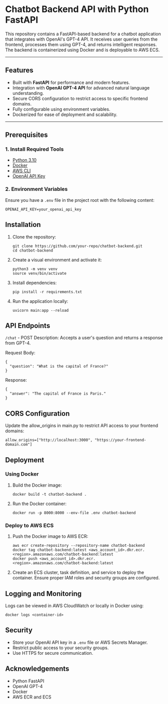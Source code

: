# Chatbot Backend API with Python FastAPI

This repository contains a FastAPI-based backend for a chatbot application that integrates with OpenAI's GPT-4 API. It receives user queries from the frontend, processes them using GPT-4, and returns intelligent responses. The backend is containerized using Docker and is deployable to AWS ECS.

---

## Features

- Built with **FastAPI** for performance and modern features.
- Integration with **OpenAI GPT-4 API** for advanced natural language understanding.
- Secure CORS configuration to restrict access to specific frontend domains.
- Fully configurable using environment variables.
- Dockerized for ease of deployment and scalability.

---

## Prerequisites

### 1. Install Required Tools
- [Python 3.10](https://www.python.org/downloads/)
- [Docker](https://www.docker.com/products/docker-desktop)
- [AWS CLI](https://aws.amazon.com/cli/)
- [OpenAI API Key](https://platform.openai.com/)

### 2. Environment Variables
Ensure you have a `.env` file in the project root with the following content:
```plaintext
OPENAI_API_KEY=your_openai_api_key
```

## Installation
1. Clone the repository:
   ```
   git clone https://github.com/your-repo/chatbot-backend.git
   cd chatbot-backend
   ```
2. Create a visual environment and activate it:
   ```
   python3 -m venv venv
   source venv/bin/activate
   ```
3. Install dependencies:
   ```
   pip install -r requirements.txt
   ```
4. Run the application locally:
   ```
   uvicorn main:app --reload
   ```

## API Endpoints
```/chat``` - POST
Description: Accepts a user's question and returns a response from GPT-4.

Request Body:
```
{
  "question": "What is the capital of France?"
}
```
Response:
```
{
  "answer": "The capital of France is Paris."
}
```

## CORS Configuration
Update the allow_origins in main.py to restrict API access to your frontend domains:
```
allow_origins=["http://localhost:3000", "https://your-frontend-domain.com"]
```

## Deployment
### Using Docker
1. Build the Docker image:
   ```
   docker build -t chatbot-backend .
   ```
2. Run the Docker container:
   ```
   docker run -p 8000:8000 --env-file .env chatbot-backend
   ```
### Deploy to AWS ECS
1. Push the Docker image to AWS ECR:
   ```
   aws ecr create-repository --repository-name chatbot-backend
   docker tag chatbot-backend:latest <aws_account_id>.dkr.ecr.<region>.amazonaws.com/chatbot-backend:latest
   docker push <aws_account_id>.dkr.ecr.<region>.amazonaws.com/chatbot-backend:latest
   ```
2. Create an ECS cluster, task definition, and service to deploy the container. Ensure proper IAM roles and security groups are configured.

## Logging and Monitoring
Logs can be viewed in AWS CloudWatch or locally in Docker using:
```
docker logs <container-id>
```

## Security
- Store your OpenAI API key in a ```.env``` file or AWS Secrets Manager.
- Restrict public access to your security groups.
- Use HTTPS for secure communication.

## Acknowledgements
- Python FastAPI
- OpenAI GPT-4
- Docker
- AWS ECR and ECS
